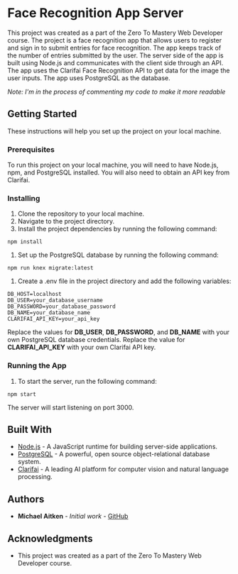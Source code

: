 # Face Recognition App Server
This project was created as a part of the Zero To Mastery Web Developer course. The project is a face recognition app that allows users to register and sign in to submit entries for face recognition. The app keeps track of the number of entries submitted by the user. The server side of the app is built using Node.js and communicates with the client side through an API. The app uses the Clarifai Face Recognition API to get data for the image the user inputs. The app uses PostgreSQL as the database.

*Note: I'm in the process of commenting my code to make it more readable*

## Getting Started
These instructions will help you set up the project on your local machine.

### Prerequisites
To run this project on your local machine, you will need to have Node.js, npm, and PostgreSQL installed. You will also need to obtain an API key from Clarifai.

### Installing
1. Clone the repository to your local machine.
2. Navigate to the project directory.
3. Install the project dependencies by running the following command:

```
npm install
```

1. Set up the PostgreSQL database by running the following command:

```
npm run knex migrate:latest
```

1. Create a .env file in the project directory and add the following variables:

```
DB_HOST=localhost
DB_USER=your_database_username
DB_PASSWORD=your_database_password
DB_NAME=your_database_name
CLARIFAI_API_KEY=your_api_key
```
Replace the values for **DB_USER**, **DB_PASSWORD**, and **DB_NAME** with your own PostgreSQL database credentials. Replace the value for **CLARIFAI_API_KEY** with your own Clarifai API key.

### Running the App

1. To start the server, run the following command:

```
npm start
```

The server will start listening on port 3000.

## Built With
- [Node.js](https://nodejs.org/en/) - A JavaScript runtime for building server-side applications.
- [PostgreSQL](https://www.postgresql.org/) - A powerful, open source object-relational database system.
- [Clarifai](https://www.clarifai.com/) - A leading AI platform for computer vision and natural language processing.

## Authors
- **Michael Aitken** - *Initial work* - [GitHub](https://github.com/michaelaitken)

## Acknowledgments
- This project was created as a part of the Zero To Mastery Web Developer course.